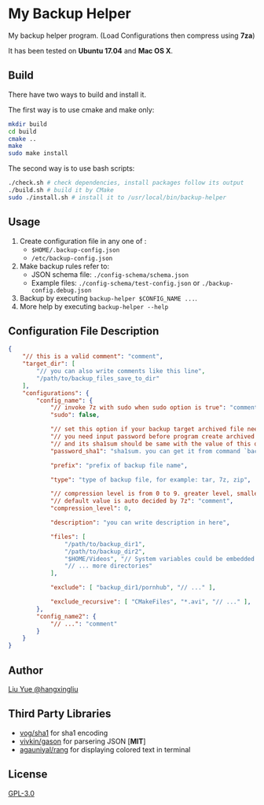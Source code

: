 # My Backup Helper

My backup helper program. (Load Configurations then compress using **7za**)

It has been tested on **Ubuntu 17.04** and **Mac OS X**. 

## Build

There have two ways to build and install it.

The first way is to use cmake and make only:

``` bash
mkdir build
cd build
cmake ..
make
sudo make install
```

The second way is to use bash scripts:

``` bash
./check.sh # check dependencies, install packages follow its output
./build.sh # build it by CMake
sudo ./install.sh # install it to /usr/local/bin/backup-helper
```

## Usage

1. Create configuration file in any one of :
	- `$HOME/.backup-config.json`
	- `/etc/backup-config.json`
2. Make backup rules refer to:
	- JSON schema file: `./config-schema/schema.json`
	- Example files: `./config-schema/test-config.json` or `./backup-config.debug.json`
3. Backup by executing `backup-helper $CONFIG_NAME ...`.
4. More help by executing `backup-helper --help`

## Configuration File Description

``` json
{
	"// this is a valid comment": "comment",
	"target_dir": [
		"// you can also write comments like this line",
		"/path/to/backup_files_save_to_dir"
	],
	"configurations": {
		"config_name": {
			"// invoke 7z with sudo when sudo option is true": "comment",
			"sudo": false,

			"// set this option if your backup target archived file need encrypted": "comment",
			"// you need input password before program create archived file": "comment",
			"// and its sha1sum should be same with the value of this option": "comment",
			"password_sha1": "sha1sum. you can get it from command `backup-helper sha1sum`",

			"prefix": "prefix of backup file name",

			"type": "type of backup file, for example: tar, 7z, zip",

			"// compression level is from 0 to 9. greater level, smaller filesize of archived file.": "comment",
			"// default value is auto decided by 7z": "comment",
			"compression_level": 0,

			"description": "you can write description in here",

			"files": [
				"/path/to/backup_dir1",
				"/path/to/backup_dir2",
				"$HOME/Videos", "// System variables could be embedded into"
				"// ... more directories"
			],

			"exclude": [ "backup_dir1/pornhub", "// ..." ],

			"exclude_recursive": [ "CMakeFiles", "*.avi", "// ..." ],
		},
		"config_name2": {
			"// ...": "comment"
		}
	}
}
```

## Author

[Liu Yue @hangxingliu](https://github.com/hangxingliu)

## Third Party Libraries

- [vog/sha1](https://github.com/vog/sha1) for sha1 encoding
- [vivkin/gason](https://github.com/vivkin/gason) for parsering JSON [**MIT**]
- [agauniyal/rang](https://github.com/agauniyal/rang/) for displaying colored text in terminal

## License

[GPL-3.0](LICENSE)
